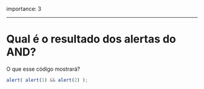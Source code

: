 importance: 3

---

# Qual é o resultado dos alertas do AND?

O que esse código mostrará?

```js
alert( alert(1) && alert(2) );
```

